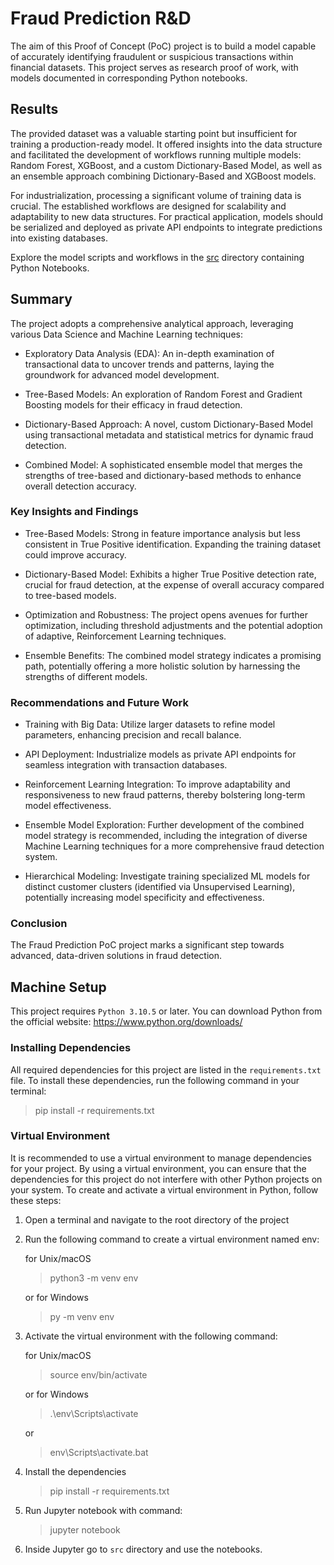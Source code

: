# Fraud Prediction R&D
The aim of this Proof of Concept (PoC) project is to build a model capable of accurately identifying fraudulent or suspicious transactions within financial datasets. This project serves as research proof of work, with models documented in corresponding Python notebooks.

## Results

The provided dataset was a valuable starting point but insufficient for training a production-ready model. It offered insights into the data structure and facilitated the development of workflows running multiple models: Random Forest, XGBoost, and a custom Dictionary-Based Model, as well as an ensemble approach combining Dictionary-Based and XGBoost models.

For industrialization, processing a significant volume of training data is crucial. The established workflows are designed for scalability and adaptability to new data structures. For practical application, models should be serialized and deployed as private API endpoints to integrate predictions into existing databases.

Explore the model scripts and workflows in the [src](src) directory containing Python Notebooks.

## Summary

The project adopts a comprehensive analytical approach, leveraging various Data Science and Machine Learning techniques:

- Exploratory Data Analysis (EDA): An in-depth examination of transactional data to uncover trends and patterns, laying the groundwork for advanced model development.

- Tree-Based Models: An exploration of Random Forest and Gradient Boosting models for their efficacy in fraud detection.

- Dictionary-Based Approach: A novel, custom Dictionary-Based Model using transactional metadata and statistical metrics for dynamic fraud detection.

- Combined Model: A sophisticated ensemble model that merges the strengths of tree-based and dictionary-based methods to enhance overall detection accuracy.

### Key Insights and Findings

- Tree-Based Models: Strong in feature importance analysis but less consistent in True Positive identification. Expanding the training dataset could improve accuracy.

- Dictionary-Based Model: Exhibits a higher True Positive detection rate, crucial for fraud detection, at the expense of overall accuracy compared to tree-based models.

- Optimization and Robustness: The project opens avenues for further optimization, including threshold adjustments and the potential adoption of adaptive, Reinforcement Learning techniques.

- Ensemble Benefits: The combined model strategy indicates a promising path, potentially offering a more holistic solution by harnessing the strengths of different models.

### Recommendations and Future Work

- Training with Big Data: Utilize larger datasets to refine model parameters, enhancing precision and recall balance.

- API Deployment: Industrialize models as private API endpoints for seamless integration with transaction databases.

- Reinforcement Learning Integration: To improve adaptability and responsiveness to new fraud patterns, thereby bolstering long-term model effectiveness.

- Ensemble Model Exploration: Further development of the combined model strategy is recommended, including the integration of diverse Machine Learning techniques for a more comprehensive fraud detection system.

- Hierarchical Modeling: Investigate training specialized ML models for distinct customer clusters (identified via Unsupervised Learning), potentially increasing model specificity and effectiveness.

### Conclusion

The Fraud Prediction PoC project marks a significant step towards advanced, data-driven solutions in fraud detection.

## Machine Setup

This project requires `Python 3.10.5` or later. You can download Python from the official website: https://www.python.org/downloads/

### Installing Dependencies

All required dependencies for this project are listed in the `requirements.txt` file. To install these dependencies, run the following command in your terminal:

> pip install -r requirements.txt

### Virtual Environment

It is recommended to use a virtual environment to manage dependencies for your project. By using a virtual environment, you can ensure that the dependencies for this project do not interfere with other Python projects on your system. To create and activate a virtual environment in Python, follow these steps:

1. Open a terminal and navigate to the root directory of the project

2. Run the following command to create a virtual environment named env:

    for Unix/macOS
    > python3 -m venv env

    or for Windows
    > py -m venv env


3. Activate the virtual environment with the following command:

    for Unix/macOS
    > source env/bin/activate

    or for Windows
    > .\env\Scripts\activate

    or
    > env\Scripts\activate.bat

4. Install the dependencies

    > pip install -r requirements.txt

5. Run Jupyter notebook with command:
    > jupyter notebook

6. Inside Jupyter go to `src` directory and use the notebooks.

<br>





